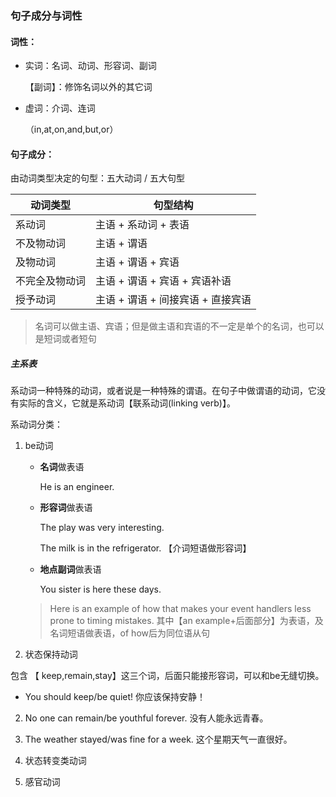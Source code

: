 ### 句子成分与词性

#### 词性：

* 实词：名词、动词、形容词、副词 

  【副词】：修饰名词以外的其它词

* 虚词：介词、连词 

  （in,at,on,and,but,or）

#### 句子成分：

由动词类型决定的句型：五大动词 / 五大句型

| 动词类型       | 句型结构                          |
| -------------- | --------------------------------- |
| 系动词         | 主语 + 系动词 + 表语              |
| 不及物动词     | 主语 + 谓语                       |
| 及物动词       | 主语 + 谓语 + 宾语                |
| 不完全及物动词 | 主语 + 谓语 + 宾语 + 宾语补语     |
| 授予动词       | 主语 + 谓语 + 间接宾语 + 直接宾语 |

> 名词可以做主语、宾语；但是做主语和宾语的不一定是单个的名词，也可以是短词或者短句

##### 主系表

系动词一种特殊的动词，或者说是一种特殊的谓语。在句子中做谓语的动词，它没有实际的含义，它就是系动词【联系动词(linking verb)】。


系动词分类：

1. be动词

   * **名词**做表语

     He is an engineer.

   * **形容词**做表语

     The play was very interesting.

     The milk is in the refrigerator. 【介词短语做形容词】

   * **地点副词**做表语

     You sister is here these days.

   > Here is an example of how that makes your event handlers less prone to timing mistakes.  其中【an example+后面部分】为表语，及名词短语做表语，of how后为同位语从句

2. 状态保持动词 

包含 【 keep,remain,stay】这三个词，后面只能接形容词，可以和be无缝切换。

* You should keep/be quiet!
   你应该保持安静！

2. No one can remain/be youthful forever.
   没有人能永远青春。

3. The weather stayed/was fine for a week.
   这个星期天气一直很好。


3. 状态转变类动词

4. 感官动词
